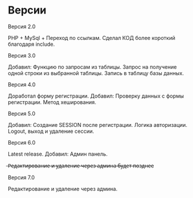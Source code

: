 # Версии

Версия 2.0

PHP + MySql + Переход по ссылкам. Сделал КОД более короткий благодаря include.

Версия 3.0

Добавил: Функцию по запросам из таблицы. Запрос на получение одной строки из выбранной таблицы. Запись в таблицу базы данных.

Версия 4.0

Доработал форму регистрации. Добавил: Проверку данных с формы регистрации. Метод хеширования.

Версия 5.0

Добавил: Создание SESSION после регистрации. Логика авторизации. Logout, выход и удаление сессии.

Версия 6.0

Latest release. Добавил: Админ панель.

̶Р̶е̶д̶а̶к̶т̶и̶р̶о̶в̶а̶н̶и̶е̶ ̶и̶ ̶у̶д̶а̶л̶е̶н̶и̶е̶ ̶ч̶е̶р̶е̶з̶ ̶а̶д̶м̶и̶н̶а̶ ̶б̶у̶д̶е̶т̶ ̶п̶о̶з̶д̶н̶е̶е

Версия 7.0

Редактирование и удаление через админа.
